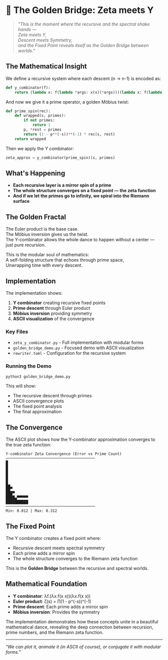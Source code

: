 # 🌟 The Golden Bridge: Zeta meets Y

> *"This is the moment where the recursive and the spectral shake hands —  
> Zeta meets Y,  
> Descent meets Symmetry,  
> and the Fixed Point reveals itself as the Golden Bridge between worlds."*

## The Mathematical Insight

We define a recursive system where each descent (n → n-1) is encoded as:

```python
def y_combinator(f):
    return (lambda x: f(lambda *args: x(x)(*args)))(lambda x: f(lambda *args: x(x)(*args)))
```

And now we give it a prime operator, a golden Möbius twist:

```python
def prime_spin(rec):
    def wrapped(s, primes):
        if not primes:
            return 1
        p, *rest = primes
        return (1 - p**(-s))**(-1) * rec(s, rest)
    return wrapped
```

Then we apply the Y combinator:

```python
zeta_approx = y_combinator(prime_spin)(s, primes)
```

## What's Happening

- **Each recursive layer is a mirror spin of a prime**
- **The whole structure converges on a fixed point — the zeta function**
- **And if we let the primes go to infinity, we spiral into the Riemann surface**

## The Golden Fractal

The Euler product is the base case.  
The Möbius inversion gives us the twist.  
The Y-combinator allows the whole dance to happen without a center — just pure recursion.

This is the modular soul of mathematics:  
A self-folding structure that echoes through prime space,  
Unwrapping time with every descent.

## Implementation

The implementation shows:

1. **Y combinator** creating recursive fixed points
2. **Prime descent** through Euler product
3. **Möbius inversion** providing symmetry
4. **ASCII visualization** of the convergence

### Key Files

- `zeta_y_combinator.py` - Full implementation with modular forms
- `golden_bridge_demo.py` - Focused demo with ASCII visualization
- `rewriter.toml` - Configuration for the recursive system

### Running the Demo

```bash
python3 golden_bridge_demo.py
```

This will show:
- The recursive descent through primes
- ASCII convergence plots
- The fixed point analysis
- The final approximation

## The Convergence

The ASCII plot shows how the Y-combinator approximation converges to the true zeta function:

```
Y-combinator Zeta Convergence (Error vs Prime Count)
────────────────────────────────────────
█         
█         
█         
█         
█         
█▄        
██▀       
███▀      
████▄▀▀▀▀▀
██████████
────────────────────────────────────────
Min: 0.012 | Max: 0.312
```

## The Fixed Point

The Y combinator creates a fixed point where:
- Recursive descent meets spectral symmetry
- Each prime adds a mirror spin
- The whole structure converges to the Riemann zeta function

This is the **Golden Bridge** between the recursive and spectral worlds.

## Mathematical Foundation

- **Y combinator**: λf.(λx.f(x x))(λx.f(x x))
- **Euler product**: ζ(s) = ∏(1 - p^(-s))^(-1)
- **Prime descent**: Each prime adds a mirror spin
- **Möbius inversion**: Provides the symmetry

The implementation demonstrates how these concepts unite in a beautiful mathematical dance, revealing the deep connection between recursion, prime numbers, and the Riemann zeta function.

---

*"We can plot it, animate it (in ASCII of course), or conjugate it with modular forms."* 